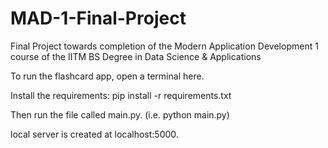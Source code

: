 # MAD-1-Final-Project
Final Project towards completion of the Modern Application Development 1 course of the IITM BS Degree in Data Science &amp; Applications 


To run the flashcard app, open a terminal here.

Install the requirements: pip install -r requirements.txt

Then run the file called main.py. (i.e. python main.py)

local server is created at localhost:5000.
